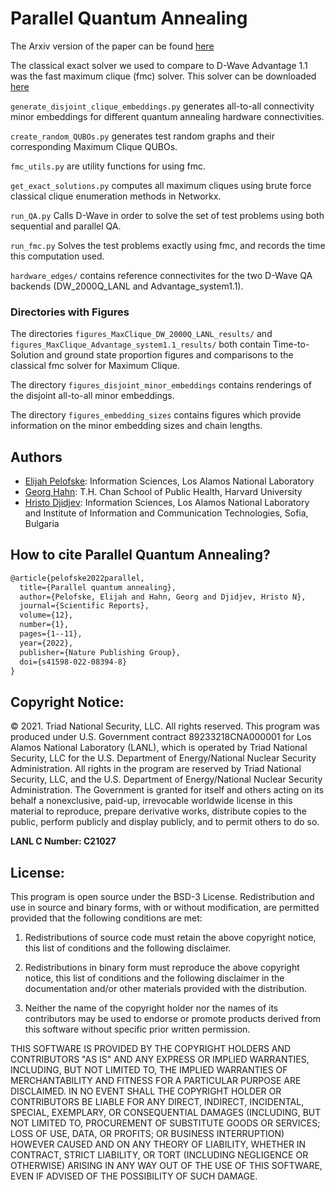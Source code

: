 # Parallel Quantum Annealing

The Arxiv version of the paper can be found [here](https://arxiv.org/abs/2111.05995)

The classical exact solver we used to compare to D-Wave Advantage 1.1 was the fast maximum clique (fmc) solver. This solver can be downloaded [here](http://cucis.ece.northwestern.edu/projects/MAXCLIQUE/download.html)

```generate_disjoint_clique_embeddings.py``` generates all-to-all connectivity minor embeddings for different quantum annealing hardware connectivities.

```create_random_QUBOs.py``` generates test random graphs and their corresponding Maximum Clique QUBOs.

```fmc_utils.py``` are utility functions for using fmc.

```get_exact_solutions.py``` computes all maximum cliques using brute force classical clique enumeration methods in Networkx.

```run_QA.py``` Calls D-Wave in order to solve the set of test problems using both sequential and parallel QA.

```run_fmc.py``` Solves the test problems exactly using fmc, and records the time this computation used.

`hardware_edges/` contains reference connectivites for the two D-Wave QA backends (DW_2000Q_LANL and Advantage_system1.1).

### Directories with Figures

The directories `figures_MaxClique_DW_2000Q_LANL_results/` and `figures_MaxClique_Advantage_system1.1_results/` both contain Time-to-Solution and ground state proportion figures and comparisons to the classical fmc solver for Maximum Clique. 

The directory `figures_disjoint_minor_embeddings` contains renderings of the disjoint all-to-all minor embeddings. 

The directory `figures_embedding_sizes` contains figures which provide information on the minor embedding sizes and chain lengths. 

## Authors
- [Elijah Pelofske](mailto:epelofske@lanl.gov): Information Sciences, Los Alamos National Laboratory
- [Georg Hahn](mailto:ghahn@hsph.harvard.edu): T.H. Chan School of Public Health, Harvard University
- [Hristo Djidjev](mailto:hdjidjev@msn.com): Information Sciences, Los Alamos National Laboratory and Institute of Information and Communication Technologies, Sofia, Bulgaria


## How to cite Parallel Quantum Annealing?
```latex
@article{pelofske2022parallel,
  title={Parallel quantum annealing},
  author={Pelofske, Elijah and Hahn, Georg and Djidjev, Hristo N},
  journal={Scientific Reports},
  volume={12},
  number={1},
  pages={1--11},
  year={2022},
  publisher={Nature Publishing Group},
  doi={s41598-022-08394-8}
}
```

## Copyright Notice:
© 2021. Triad National Security, LLC. All rights reserved.
This program was produced under U.S. Government contract 89233218CNA000001 for Los Alamos
National Laboratory (LANL), which is operated by Triad National Security, LLC for the U.S.
Department of Energy/National Nuclear Security Administration. All rights in the program are
reserved by Triad National Security, LLC, and the U.S. Department of Energy/National Nuclear
Security Administration. The Government is granted for itself and others acting on its behalf a
nonexclusive, paid-up, irrevocable worldwide license in this material to reproduce, prepare
derivative works, distribute copies to the public, perform publicly and display publicly, and to permit
others to do so.

**LANL C Number: C21027**

## License:
This program is open source under the BSD-3 License.
Redistribution and use in source and binary forms, with or without modification, are permitted
provided that the following conditions are met:
1. Redistributions of source code must retain the above copyright notice, this list of conditions and
the following disclaimer.
 
2. Redistributions in binary form must reproduce the above copyright notice, this list of conditions
and the following disclaimer in the documentation and/or other materials provided with the
distribution.
 
3. Neither the name of the copyright holder nor the names of its contributors may be used to endorse
or promote products derived from this software without specific prior written permission.

THIS SOFTWARE IS PROVIDED BY THE COPYRIGHT HOLDERS AND CONTRIBUTORS "AS
IS" AND ANY EXPRESS OR IMPLIED WARRANTIES, INCLUDING, BUT NOT LIMITED TO, THE
IMPLIED WARRANTIES OF MERCHANTABILITY AND FITNESS FOR A PARTICULAR
PURPOSE ARE DISCLAIMED. IN NO EVENT SHALL THE COPYRIGHT HOLDER OR
CONTRIBUTORS BE LIABLE FOR ANY DIRECT, INDIRECT, INCIDENTAL, SPECIAL,
EXEMPLARY, OR CONSEQUENTIAL DAMAGES (INCLUDING, BUT NOT LIMITED TO,
PROCUREMENT OF SUBSTITUTE GOODS OR SERVICES; LOSS OF USE, DATA, OR PROFITS;
OR BUSINESS INTERRUPTION) HOWEVER CAUSED AND ON ANY THEORY OF LIABILITY,
WHETHER IN CONTRACT, STRICT LIABILITY, OR TORT (INCLUDING NEGLIGENCE OR
OTHERWISE) ARISING IN ANY WAY OUT OF THE USE OF THIS SOFTWARE, EVEN IF
ADVISED OF THE POSSIBILITY OF SUCH DAMAGE.
